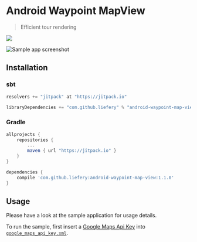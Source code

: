 # Android Waypoint MapView

> Efficient tour rendering

[![](https://jitpack.io/v/liefery/android-waypoint-map-view.svg)](https://jitpack.io/#liefery/android-waypoint-map-view)

![Sample app screenshot](https://liefery.github.io/android-waypoint-map-view/screenshot.png)

## Installation

### sbt

```scala
resolvers += "jitpack" at "https://jitpack.io"

libraryDependencies += "com.github.liefery" % "android-waypoint-map-view" % "1.1.0"
```

### Gradle

```groovy
allprojects {
    repositories {
        ...
        maven { url "https://jitpack.io" }
    }
}

dependencies {
    compile 'com.github.liefery:android-waypoint-map-view:1.1.0'
}
```

## Usage

Please have a look at the sample application for usage details.

To run the sample, first insert a [Google Maps Api Key][1] into [`google_maps_api_key.xml`][2].

[1]: https://developers.google.com/maps/documentation/android-api/signup
[2]: https://github.com/liefery/android-waypoint-map-view/blob/master/sample/src/main/res/values/google_maps_api_key.xml